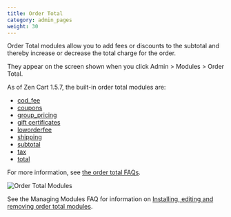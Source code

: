 ```yaml
---
title: Order Total
category: admin_pages
weight: 30
---
```


Order Total modules allow you to add fees or discounts to the subtotal and thereby increase or decrease the total charge for the order.

They appear on the screen shown when you click Admin > Modules > Order Total.

As of Zen Cart 1.5.7, the built-in order total modules are: 

- [cod_fee](/user/order_total/default_fees/)
- [coupons](/user/order_total/coupons/)
- [group_pricing](/user/order_total/group_pricing/)
- [gift certificates](/user/order_total/gift_certificates/)
- [loworderfee](/user/order_total/default_fees/)
- [shipping](/user/order_total/default_line_items/)
- [subtotal](/user/order_total/default_line_items/)
- [tax](/user/order_total/default_line_items/)
- [total](/user/order_total/default_line_items/)

For more information, see [the order total FAQs](/user/order_total/). 

![Order Total Modules](/images/order_total_modules.png)

See the Managing Modules FAQ for information on [Installing, editing and removing order total modules](/user/admin_pages/modules/management/).


